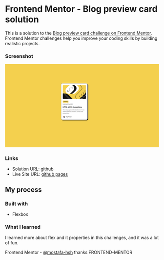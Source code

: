 # Frontend Mentor - Blog preview card solution

This is a solution to the [Blog preview card challenge on Frontend Mentor](https://www.frontendmentor.io/challenges/blog-preview-card-ckPaj01IcS). Frontend Mentor challenges help you improve your coding skills by building realistic projects. 

### Screenshot

![](./screenshot.png)

### Links

- Solution URL: [github](https://github.com/mostafa-hsh/Blog-preview-card)
- Live Site URL: [github pages](https://mostafa-hsh.github.io/Blog-preview-card/)

## My process

### Built with
- Flexbox


### What I learned

I learned more about flex and it properties in this challenges, and it was a lot of fun.


Frontend Mentor - [@mostafa-hsh](https://www.frontendmentor.io/profile/mostafa-hsh)
thanks FRONTEND-MENTOR